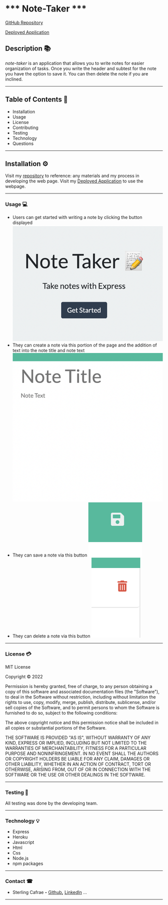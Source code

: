 # *** Note-Taker ***
[GitHub Repository](https://github.com/scarfrae/Note-Taker)

[Deployed Application](https://note-taker-final-1.herokuapp.com/)

<!-- deployed application -->
## **Description** 📚

*note-taker* is an application that allows you to write notes for easier organization of tasks. Once you write the header and subtest for the note you have the option to save it. You can then delete the note if you are inclined.
<hr>

## **Table of Contents** 📄

* Installation
* Usage
* License
* Contributing
* Testing
* Technology
* Questions

---

## **Installation** ⚙️

Visit my [repository](https://github.com/scarfrae/Note-Taker) to reference: any materials and my process in developing the web page. Visit my [Deployed Application](https://note-taker-final-1.herokuapp.com/) to use the webpage.
<hr>

### **Usage** 💻
* Users can get started with writing a note by clicking the button displayed
![Screenshot of GetStarted](./public/assets/images/GetStarted.png)
* They can create a note via this portion of the page and the addition of text into the note title and note text
![Screenshot of CreateNote](./public/assets/images/CreateNote.png)
* They can save a note via this button
![Screenshot of SaveButton](./public/assets/images/SaveButton.png)
* They can delete a note via this button
![Screenshot of DeleteNoteButton](./public/assets/images/DeleteNoteButton.png)

<hr>

### **License** 💳

MIT License

Copyright © 2022

Permission is hereby granted, free of charge, to any person obtaining a copy of this software and associated documentation files (the "Software"), to deal in the Software without restriction, including without limitation the rights to use, copy, modify, merge, publish, distribute, sublicense, and/or sell copies of the Software, and to permit persons to whom the Software is furnished to do so, subject to the following conditions:

The above copyright notice and this permission notice shall be included in all copies or substantial portions of the Software.

THE SOFTWARE IS PROVIDED "AS IS", WITHOUT WARRANTY OF ANY KIND, EXPRESS OR IMPLIED, INCLUDING BUT NOT LIMITED TO THE WARRANTIES OF MERCHANTABILITY, FITNESS FOR A PARTICULAR PURPOSE AND NONINFRINGEMENT. IN NO EVENT SHALL THE AUTHORS OR COPYRIGHT HOLDERS BE LIABLE FOR ANY CLAIM, DAMAGES OR OTHER LIABILITY, WHETHER IN AN ACTION OF CONTRACT, TORT OR OTHERWISE, ARISING FROM, OUT OF OR IN CONNECTION WITH THE SOFTWARE OR THE USE OR OTHER DEALINGS IN THE SOFTWARE.
<hr>

### **Testing** 📝
All testing was done by the developing team.
<hr>

### **Technology** 💡
* Express
* Heroku
* Javascript
* Html
* Css
* Node.js
* npm packages

<hr>

### **Contact** ☎
* Sterling Cafrae **-** [Github](https://github.com/scarfrae)**,** [LinkedIn](https://www.linkedin.com/in/sterling-carfrae-a2a8151a5/)
...
***

